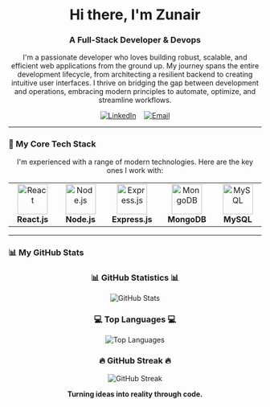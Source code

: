 <div align="center">
</div>

<h1 align="center">Hi there, I'm Zunair </h1>
<h3 align="center">A Full-Stack Developer & Devops</h3>

<p align="center">
  I'm a passionate developer who loves building robust, scalable, and efficient web applications from the ground up. My journey spans the entire development lifecycle, from architecting a resilient backend to creating intuitive user interfaces. I thrive on bridging the gap between development and operations, embracing modern principles to automate, optimize, and streamline workflows.
</p>

<p align="center">
  <a href="https://www.linkedin.com/in/Zunair-Shahid/" target="_blank"><img src="https://img.shields.io/badge/LinkedIn-0077B5?style=for-the-badge&logo=linkedin&logoColor=white" alt="LinkedIn"/></a>
    
  <a href="mailto:your.email@example.com"><img src="https://img.shields.io/badge/Email-D14836?style=for-the-badge&logo=gmail&logoColor=white" alt="Email"/></a>
</p>

---

### 🚀 My Core Tech Stack

<p align="center">
  I'm experienced with a range of modern technologies. Here are the key ones I work with:
</p>

<table align="center">
  <tr>
    <td align="center" width="150">
      <a href="https://reactjs.org/" target="_blank">
        <img src="https://cdn.jsdelivr.net/gh/devicons/devicon/icons/react/react-original-wordmark.svg" width="60" height="60" alt="React" />
      </a>
      <br><strong>React.js</strong>
    </td>
    <td align="center" width="150">
      <a href="https://nodejs.org/" target="_blank">
        <img src="https://cdn.jsdelivr.net/gh/devicons/devicon/icons/nodejs/nodejs-original-wordmark.svg" width="60" height="60" alt="Node.js" />
      </a>
      <br><strong>Node.js</strong>
    </td>
    <td align="center" width="150">
      <a href="https://expressjs.com/" target="_blank">
        <img src="https://cdn.jsdelivr.net/gh/devicons/devicon/icons/express/express-original-wordmark.svg" width="60" height="60" alt="Express.js" />
      </a>
      <br><strong>Express.js</strong>
    </td>
    <td align="center" width="150">
      <a href="https://www.mongodb.com/" target="_blank">
        <img src="https://cdn.jsdelivr.net/gh/devicons/devicon/icons/mongodb/mongodb-original-wordmark.svg" width="60" height="60" alt="MongoDB" />
      </a>
      <br><strong>MongoDB</strong>
    </td>
    <td align="center" width="150">
      <a href="https://www.mysql.com/" target="_blank">
        <img src="https://cdn.jsdelivr.net/gh/devicons/devicon/icons/mysql/mysql-original-wordmark.svg" width="60" height="60" alt="MySQL" />
      </a>
      <br><strong>MySQL</strong>
    </td>
  </tr>
</table>

---

### 📊 My GitHub Stats

<h3 align="center">📊 GitHub Statistics 📊</h3>
<p align="center">
  <img src="https://github-readme-stats.vercel.app/api?username=zunair2002&show_icons=true&theme=tokyonight&include_all_commits=true" alt="GitHub Stats" />
</p>

<h3 align="center">💻 Top Languages 💻</h3>
<p align="center">
  <img src="https://github-readme-stats.vercel.app/api/top-langs/?username=zunair2002&layout=compact&langs_count=8&theme=tokyonight" alt="Top Languages" />
</p>

<h3 align="center">🔥 GitHub Streak 🔥</h3>
<p align="center">
  <img src="https://github-readme-streak-stats.herokuapp.com/?user=zunair2002&theme=tokyonight" alt="GitHub Streak" />
</p>
<p align="center">
  <strong>Turning ideas into reality through code.</strong>
</p>
